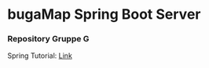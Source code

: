 # bugaMap Spring Boot Server
### Repository Gruppe G

Spring Tutorial: [Link](https://spring.io/guides/gs/accessing-data-mysql/)
